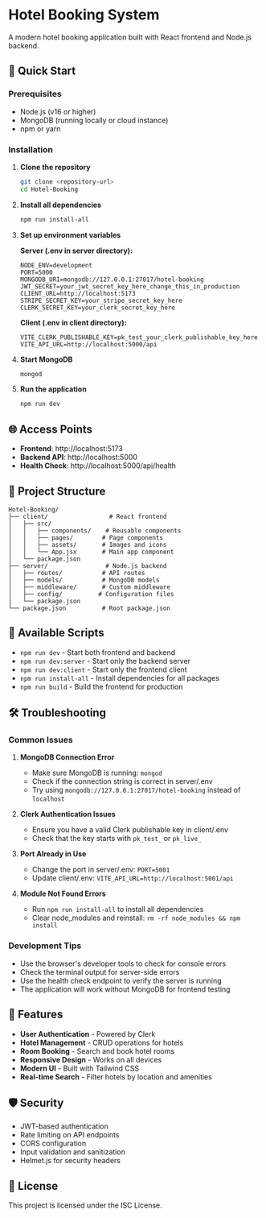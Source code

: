 # Hotel Booking System

A modern hotel booking application built with React frontend and Node.js backend.

## 🚀 Quick Start

### Prerequisites
- Node.js (v16 or higher)
- MongoDB (running locally or cloud instance)
- npm or yarn

### Installation

1. **Clone the repository**
   ```bash
   git clone <repository-url>
   cd Hotel-Booking
   ```

2. **Install all dependencies**
   ```bash
   npm run install-all
   ```

3. **Set up environment variables**
   
   **Server (.env in server directory):**
   ```env
   NODE_ENV=development
   PORT=5000
   MONGODB_URI=mongodb://127.0.0.1:27017/hotel-booking
   JWT_SECRET=your_jwt_secret_key_here_change_this_in_production
   CLIENT_URL=http://localhost:5173
   STRIPE_SECRET_KEY=your_stripe_secret_key_here
   CLERK_SECRET_KEY=your_clerk_secret_key_here
   ```

   **Client (.env in client directory):**
   ```env
   VITE_CLERK_PUBLISHABLE_KEY=pk_test_your_clerk_publishable_key_here
   VITE_API_URL=http://localhost:5000/api
   ```

4. **Start MongoDB**
   ```bash
   mongod
   ```

5. **Run the application**
   ```bash
   npm run dev
   ```

## 🌐 Access Points

- **Frontend**: http://localhost:5173
- **Backend API**: http://localhost:5000
- **Health Check**: http://localhost:5000/api/health

## 📁 Project Structure

```
Hotel-Booking/
├── client/                 # React frontend
│   ├── src/
│   │   ├── components/    # Reusable components
│   │   ├── pages/        # Page components
│   │   ├── assets/       # Images and icons
│   │   └── App.jsx       # Main app component
│   └── package.json
├── server/                # Node.js backend
│   ├── routes/           # API routes
│   ├── models/           # MongoDB models
│   ├── middleware/       # Custom middleware
│   ├── config/          # Configuration files
│   └── package.json
└── package.json          # Root package.json
```

## 🔧 Available Scripts

- `npm run dev` - Start both frontend and backend
- `npm run dev:server` - Start only the backend server
- `npm run dev:client` - Start only the frontend client
- `npm run install-all` - Install dependencies for all packages
- `npm run build` - Build the frontend for production

## 🛠️ Troubleshooting

### Common Issues

1. **MongoDB Connection Error**
   - Make sure MongoDB is running: `mongod`
   - Check if the connection string is correct in server/.env
   - Try using `mongodb://127.0.0.1:27017/hotel-booking` instead of `localhost`

2. **Clerk Authentication Issues**
   - Ensure you have a valid Clerk publishable key in client/.env
   - Check that the key starts with `pk_test_` or `pk_live_`

3. **Port Already in Use**
   - Change the port in server/.env: `PORT=5001`
   - Update client/.env: `VITE_API_URL=http://localhost:5001/api`

4. **Module Not Found Errors**
   - Run `npm run install-all` to install all dependencies
   - Clear node_modules and reinstall: `rm -rf node_modules && npm install`

### Development Tips

- Use the browser's developer tools to check for console errors
- Check the terminal output for server-side errors
- Use the health check endpoint to verify the server is running
- The application will work without MongoDB for frontend testing

## 🎯 Features

- **User Authentication** - Powered by Clerk
- **Hotel Management** - CRUD operations for hotels
- **Room Booking** - Search and book hotel rooms
- **Responsive Design** - Works on all devices
- **Modern UI** - Built with Tailwind CSS
- **Real-time Search** - Filter hotels by location and amenities

## 🛡️ Security

- JWT-based authentication
- Rate limiting on API endpoints
- CORS configuration
- Input validation and sanitization
- Helmet.js for security headers

## 📝 License

This project is licensed under the ISC License. 